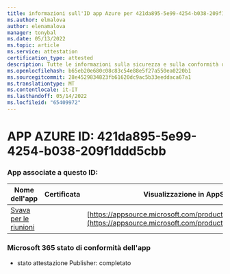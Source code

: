 ```yaml
---
title: informazioni sull'ID app Azure per 421da895-5e99-4254-b038-209f1ddd5cbb
ms.author: elmalova
author: elenamalova
manager: tonybal
ms.date: 05/13/2022
ms.topic: article
ms.service: attestation
certification_type: attested
description: Tutte le informazioni sulla sicurezza e sulla conformità disponibili per 421da895-5e99-4254-b038-209f1ddd5cbb.
ms.openlocfilehash: b65eb20e680c08c83c54e88e5f27a550ea0220b1
ms.sourcegitcommit: 28e4529834823fb61620dc9ac5b33eeddaca67a1
ms.translationtype: MT
ms.contentlocale: it-IT
ms.lasthandoff: 05/14/2022
ms.locfileid: "65409972"
---
```

# <a name="azure-app-id-421da895-5e99-4254-b038-209f1ddd5cbb"></a>APP AZURE ID: 421da895-5e99-4254-b038-209f1ddd5cbb


### <a name="apps-associated-with-this-id"></a>App associate a questo ID:
| **Nome dell'app** | **Certificata** | **Visualizzazione in AppSource** |
|--------------|---------------|-----------------------|
| [Svava per le riunioni](../forward/WA200001723.md) |  | [https://appsource.microsoft.com/product/office/WA200001723](https://appsource.microsoft.com/product/office/WA200001723) |

### <a name="microsoft-365-app-compliance-status"></a>Microsoft 365 stato di conformità dell'app
- stato attestazione Publisher: completato
